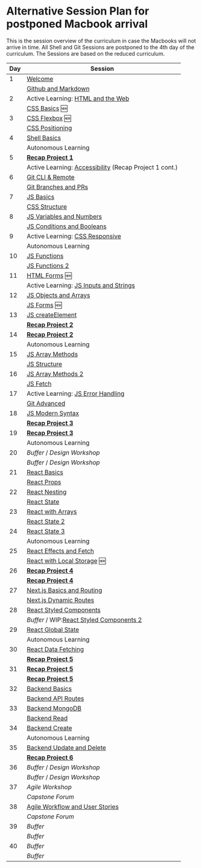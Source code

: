 # Alternative Session Plan for postponed Macbook arrival

This is the session overview of the curriculum in case the Macbooks will not arrive in time. All Shell and Git Sessions are postponed to the 4th day of the curriculum. The Sessions are based on the reduced curriculum.

| Day | Session                                                                          |
| --- | -------------------------------------------------------------------------------- |
| 1   | [Welcome](sessions/welcome)                                                      |
|     | [Github and Markdown](sessions/github-and-markdown)                              |
| 2   | Active Learning: [HTML and the Web](sessions/html-and-the-web)                   |
|     | [CSS Basics](sessions/css-basics-new) 🆕                                         |
| 3   | [CSS Flexbox](sessions/css-flexbox-new) 🆕                                       |
|     | [CSS Positioning](sessions/css-positioning)                                      |
| 4   | [Shell Basics](sessions/shell-basics)                                            |
|     | Autonomous Learning                                                              |
| 5   | [**Recap Project 1**](sessions/recap-project-1)                                  |
|     | Active Learning: [Accessibility](sessions/accessibility) (Recap Project 1 cont.) |
| 6   | [Git CLI & Remote](sessions/git-cli-and-remote)                                  |
|     | [Git Branches and PRs](sessions/git-branches-and-prs)                            |
| 7   | [JS Basics](sessions/js-basics)                                                  |
|     | [CSS Structure](sessions/css-structure)                                          |
| 8   | [JS Variables and Numbers](sessions/js-variables-and-numbers)                    |
|     | [JS Conditions and Booleans](sessions/js-conditions-and-booleans)                |
| 9   | Active Learning: [CSS Responsive](sessions/css-responsive)                       |
|     | Autonomous Learning                                                              |
| 10  | [JS Functions](sessions/js-functions)                                            |
|     | [JS Functions 2](sessions/js-functions-2)                                        |
| 11  | [HTML Forms](sessions/html-forms-new) 🆕                                         |
|     | Active Learning: [JS Inputs and Strings](sessions/js-inputs-and-strings)         |
| 12  | [JS Objects and Arrays](sessions/js-objects-and-arrays)                          |
|     | [JS Forms](sessions/js-forms-new) 🆕                                             |
| 13  | [JS createElement](sessions/js-createelement)                                    |
|     | [**Recap Project 2**](sessions/recap-project-2)                                  |
| 14  | [**Recap Project 2**](sessions/recap-project-2)                                  |
|     | Autonomous Learning                                                              |
| 15  | [JS Array Methods](sessions/js-array-methods)                                    |
|     | [JS Structure](sessions/js-structure)                                            |
| 16  | [JS Array Methods 2](sessions/js-array-methods-2)                                |
|     | [JS Fetch](sessions/js-fetch)                                                    |
| 17  | Active Learning: [JS Error Handling](sessions/js-error-handling)                 |
|     | [Git Advanced](sessions/git-advanced)                                            |
| 18  | [JS Modern Syntax](sessions/js-modern-syntax)                                    |
|     | [**Recap Project 3**](sessions/recap-project-3)                                  |
| 19  | [**Recap Project 3**](sessions/recap-project-3)                                  |
|     | Autonomous Learning                                                              |
| 20  | _Buffer_ / _Design Workshop_                                                     |
|     | _Buffer_ / _Design Workshop_                                                     |
| 21  | [React Basics](sessions/react-basics)                                            |
|     | [React Props](sessions/react-props)                                              |
| 22  | [React Nesting](sessions/react-nesting)                                          |
|     | [React State](sessions/react-state)                                              |
| 23  | [React with Arrays](sessions/react-with-arrays)                                  |
|     | [React State 2](sessions/react-state-2)                                          |
| 24  | [React State 3](sessions/react-state-3)                                          |
|     | Autonomous Learning                                                              |
| 25  | [React Effects and Fetch](sessions/react-effects-and-fetch)                      |
|     | [React with Local Storage](sessions/react-with-local-storage-new) 🆕             |
| 26  | [**Recap Project 4**](sessions/recap-project-4)                                  |
|     | [**Recap Project 4**](sessions/recap-project-4)                                  |
| 27  | [Next.js Basics and Routing](sessions/nextjs-basics-and-routing)                 |
|     | [Next.js Dynamic Routes](sessions/nextjs-dynamic-routes)                         |
| 28  | [React Styled Components](sessions/react-styled-components)                      |
|     | _Buffer_ / WIP:[React Styled Components 2](sessions/react-styled-components-2)   |
| 29  | [React Global State](sessions/react-global-state)                                |
|     | Autonomous Learning                                                              |
| 30  | [React Data Fetching](sessions/react-data-fetching)                              |
|     | [**Recap Project 5**](sessions/recap-project-5)                                  |
| 31  | [**Recap Project 5**](sessions/recap-project-5)                                  |
|     | [**Recap Project 5**](sessions/recap-project-5)                                  |
| 32  | [Backend Basics](sessions/backend-basics)                                        |
|     | [Backend API Routes](sessions/backend-api-routes)                                |
| 33  | [Backend MongoDB](sessions/backend-mongodb)                                      |
|     | [Backend Read](sessions/backend-read)                                            |
| 34  | [Backend Create](sessions/backend-create)                                        |
|     | Autonomous Learning                                                              |
| 35  | [Backend Update and Delete](sessions/backend-update-and-delete)                  |
|     | [**Recap Project 6**](sessions/recap-project-6)                                  |
| 36  | _Buffer_ / _Design Workshop_                                                     |
|     | _Buffer_ / _Design Workshop_                                                     |
| 37  | _Agile Workshop_                                                                 |
|     | _Capstone Forum_                                                                 |
| 38  | [Agile Workflow and User Stories](sessions/agile-workflow-and-user-stories)      |
|     | _Capstone Forum_                                                                 |
| 39  | _Buffer_                                                                         |
|     | _Buffer_                                                                         |
| 40  | _Buffer_                                                                         |
|     | _Buffer_                                                                         |
